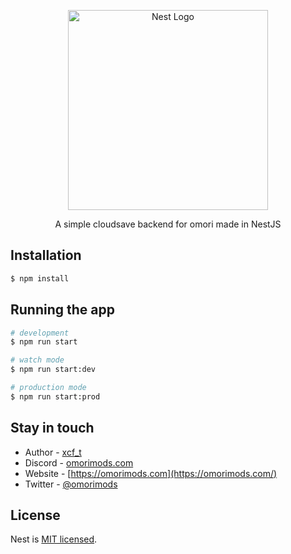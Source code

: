 <p align="center">
  <a href="http://nestjs.com/" target="blank"><img src="https://nestjs.com/img/logo_text.svg" width="320" alt="Nest Logo" /></a>
</p>

  <p align="center">A simple cloudsave backend for omori made in NestJS</p>

## Installation

```bash
$ npm install
```

## Running the app

```bash
# development
$ npm run start

# watch mode
$ npm run start:dev

# production mode
$ npm run start:prod
```

## Stay in touch

- Author - [xcf_t](https://github.com/xcf_t)
- Discord - [omorimods.com](https://discord.com/invite/EDTMF85Hnp)
- Website - [https://omorimods.com](https://omorimods.com/)
- Twitter - [@omorimods](https://twitter.com/omorimods)

## License

Nest is [MIT licensed](LICENSE).
